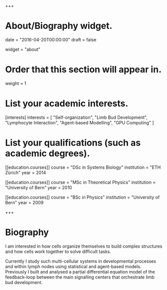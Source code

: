 +++
# About/Biography widget.

date = "2016-04-20T00:00:00"
draft = false

widget = "about"

# Order that this section will appear in.
weight = 1

# List your academic interests.
[interests]
  interests = [
    "Self-organization",
    "Limb Bud Development",
    "Lymphocyte Interaction",
    "Agent-based Modelling",
    "GPU Computing"
  ]

# List your qualifications (such as academic degrees).
[[education.courses]]
  course = "DSc in Systems Biology"
  institution = "ETH Zürich"
  year = 2014

[[education.courses]]
  course = "MSc in Theoretical Physics"
  institution = "University of Bern"
  year = 2010

[[education.courses]]
  course = "BSc in Physics"
  institution = "University of Bern"
  year = 2009

+++

# Biography

I am interested in how cells organize themselves to build complex structures and how cells work together to solve difficult tasks.

Currently I study such multi-cellular systems in developmental processes and within lymph nodes using statistical and agent-based models. Previously I built and analysed a partial differential equation model of the feedback-loop between the main signalling centers that orchestrate limb bud development. 
